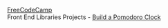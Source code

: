 [FreeCodeCamp](https://www.freecodecamp.org)<br>
Front End Libraries Projects - [Build a Pomodoro Clock](https://learn.freecodecamp.org/front-end-libraries/front-end-libraries-projects/build-a-pomodoro-clock)
